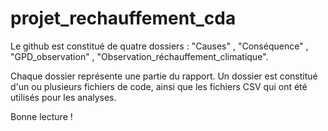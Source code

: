 # projet_rechauffement_cda

Le github est constitué de quatre dossiers : "Causes" , "Conséquence" , "GPD_observation" , "Observation_réchauffement_climatique".

Chaque dossier représente une partie du rapport. 
Un dossier est constitué d'un ou plusieurs fichiers de code, ainsi que les fichiers CSV qui ont été utilisés pour les analyses. 

Bonne lecture !

